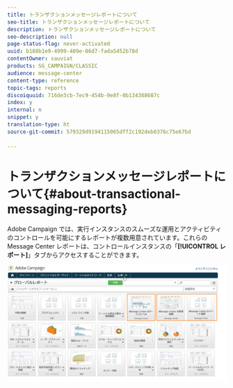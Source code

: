 ```yaml
---
title: トランザクションメッセージレポートについて
seo-title: トランザクションメッセージレポートについて
description: トランザクションメッセージレポートについて
seo-description: null
page-status-flag: never-activated
uuid: b188b1e9-4999-409e-86d7-fada5452b78d
contentOwner: sauviat
products: SG_CAMPAIGN/CLASSIC
audience: message-center
content-type: reference
topic-tags: reports
discoiquuid: 716de3cb-7ec9-454b-9e8f-0b134388687c
index: y
internal: n
snippet: y
translation-type: ht
source-git-commit: 579329d9194115065dff2c192deb0376c75e67bd

---
```



# トランザクションメッセージレポートについて{#about-transactional-messaging-reports}

Adobe Campaign では、実行インスタンスのスムーズな運用とアクティビティのコントロールを可能にするレポートが複数用意されています。これらの Message Center レポートは、コントロールインスタンスの「**[!UICONTROL レポート]**」タブからアクセスすることができます。

![](assets/messagecenter_reporting_002.png)

